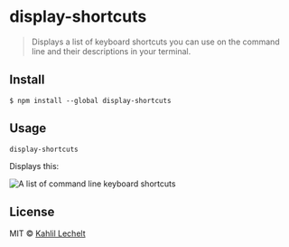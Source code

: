 # display-shortcuts

> Displays a list of keyboard shortcuts you can use on the command line and their descriptions in your terminal.


## Install

```
$ npm install --global display-shortcuts
```

## Usage

```
display-shortcuts
```
Displays this:

![A list of command line keyboard shortcuts]()


## License

MIT © [Kahlil Lechelt](https://github.com/distilledhype)
